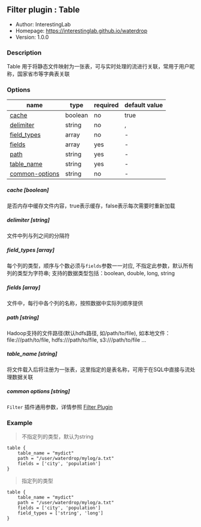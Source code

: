 ## Filter plugin : Table

* Author: InterestingLab
* Homepage: https://interestinglab.github.io/waterdrop
* Version: 1.0.0

### Description

Table 用于将静态文件映射为一张表，可与实时处理的流进行关联，常用于用户昵称，国家省市等字典表关联

### Options

| name | type | required | default value |
| --- | --- | --- | --- |
| [cache](#cache-boolean) | boolean | no | true |
| [delimiter](#delimiter-string) | string | no | , |
| [field_types](#field_types-array) | array | no | - |
| [fields](#fields-array) | array | yes | - |
| [path](#path-string) | string | yes | - |
| [table_name](#table_name-string) | string | yes | - |
| [common-options](#common-options-string)| string | no | - |


##### cache [boolean]

是否内存中缓存文件内容，true表示缓存，false表示每次需要时重新加载

##### delimiter [string]

文件中列与列之间的分隔符

##### field_types [array]

每个列的类型，顺序与个数必须与`fields`参数一一对应, 不指定此参数，默认所有列的类型为字符串; 支持的数据类型包括：boolean, double, long, string

##### fields [array]

文件中，每行中各个列的名称，按照数据中实际列顺序提供

##### path [string]

Hadoop支持的文件路径(默认hdfs路径, 如/path/to/file), 如本地文件：file:///path/to/file, hdfs:///path/to/file, s3:///path/to/file ...

##### table_name [string]

将文件载入后将注册为一张表，这里指定的是表名称，可用于在SQL中直接与流处理数据关联

##### common options [string]

`Filter` 插件通用参数，详情参照 [Filter Plugin](/zh-cn/v1/configuration/filter-plugin)


### Example

> 不指定列的类型，默认为string

```
table {
    table_name = "mydict"
    path = "/user/waterdrop/mylog/a.txt"
    fields = ['city', 'population']
}
```

> 指定列的类型

```
table {
    table_name = "mydict"
    path = "/user/waterdrop/mylog/a.txt"
    fields = ['city', 'population']
    field_types = ['string', 'long']
}
```
